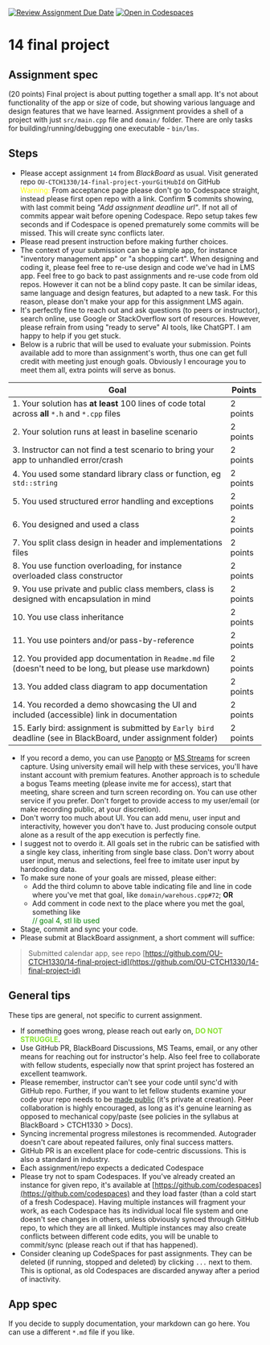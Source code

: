 [![Review Assignment Due Date](https://classroom.github.com/assets/deadline-readme-button-24ddc0f5d75046c5622901739e7c5dd533143b0c8e959d652212380cedb1ea36.svg)](https://classroom.github.com/a/---vwgTs)
[![Open in Codespaces](https://classroom.github.com/assets/launch-codespace-7f7980b617ed060a017424585567c406b6ee15c891e84e1186181d67ecf80aa0.svg)](https://classroom.github.com/open-in-codespaces?assignment_repo_id=13240443)
# 14 final project

## Assignment spec

(20 points) Final project is about putting together a small app. It's not about functionality of the app or size of code, but showing various language and design features that we have learned. Assignment provides a shell of a project with just `src/main.cpp` file and `domain/` folder. There are only tasks for building/running/debugging one executable - `bin/lms`.

## Steps

- Please accept assignment `14` from *BlackBoard* as usual. Visit generated repo `OU-CTCH1330/14-final-project-yourGitHubId` on GitHub
<br /><span style='color: yellow'>Warning:</span> From acceptance page please don't go to Codespace straight, instead please first open repo with a link. Confirm **5** commits showing, with last commit being _"Add assignment deadline url"_. If not all of commits appear wait before opening Codespace. Repo setup takes few seconds and if Codespace is opened prematurely some commits will be missed. This will create sync conflicts later. 
- Please read present instruction before making further choices. 
- The context of your submission can be a simple app, for instance "inventory management app" or "a shopping cart". When designing and coding it, please feel free to re-use design and code we've had in LMS app. Feel free to go back to past assignments and re-use code from old repos. However it can not be a blind copy paste. It can be similar ideas, same language and design features, but adapted to a new task. For this reason, please don't make your app for this assignment LMS again. 
- It's perfectly fine to reach out and ask questions (to peers or instructor), search online, use Google or StackOverflow sort of resources. However, please refrain from using "ready to serve" AI tools, like ChatGPT. I am happy to help if you get stuck.
- Below is a rubric that will be used to evaluate your submission. Points available add to more than assignment's worth, thus one can get full credit with meeting just enough goals. Obviously I encourage you to meet them all, extra points will serve as bonus.


| Goal | Points |
| -- | -- |
| 1. Your solution has **at least** 100 lines of code total across **all** `*.h` and `*.cpp` files | 2 points |
| 2. Your solution runs at least in baseline scenario | 2 points |
| 3. Instructor can not find a test scenario to bring your app to unhandled error/crash | 2 points || 3. You used structured code, with various tasks logically structured in properly names functions | 2 points |
| 4. You used some standard library class or function, eg `std::string` | 2 points |
| 5. You used structured error handling and exceptions | 2 points |
| 6. You designed and used a class | 2 points |
| 7. You split class design in header and implementations files | 2 points |
| 8. You use function overloading, for instance overloaded class constructor | 2 points |
| 9. You use private and public class members, class is designed with encapsulation in mind | 2 points |
| 10. You use class inheritance | 2 points |
| 11. You use pointers and/or pass-by-reference | 2 points | 
| 12. You provided app documentation in `Readme.md` file (doesn't need to be long, but please use markdown) | 2 points |
| 13. You added class diagram to app documentation | 2 points | 
| 14. You recorded a demo showcasing the UI and included (accessible) link in documentation | 2 points |
| 15. Early bird: assignment is submitted by `Early bird` deadline (see in BlackBoard, under assignment folder) | 2 points |

- If you record a demo, you can use [Panopto](https://www.panopto.com/) or [MS Streams](https://www.microsoft365.com) for screen capture. Using university email will help with these services, you'll have instant account with premium features. Another approach is to schedule a bogus Teams meeting (please invite me for access), start that meeting, share screen and turn screen recording on. You can use other service if you prefer. Don't forget to provide access to my user/email (or make recording public, at your discretion).
- Don't worry too much about UI. You can add menu, user input and interactivity, however you don't have to. Just producing console output alone as a result of the app execution is perfectly fine.
- I suggest not to overdo it. All goals set in the rubric can be satisfied with a single key class, inheriting from single base class. Don't worry about user input, menus and selections, feel free to imitate user input by hardcoding data.
- To make sure none of your goals are missed, please either:
  - Add the third column to above table indicating file and line in code where you've met that goal, like `domain/warehous.cpp#72`; **OR**
  - Add comment in code next to the place where you met the goal, something like <br /><span style='color: green'>// goal 4, stl lib used</span>
- Stage, commit and sync your code. 
- Please submit at BlackBoard assignment, a short comment will suffice:

> Submitted calendar app, see repo [https://github.com/OU-CTCH1330/14-final-project-id](https://github.com/OU-CTCH1330/14-final-project-id)

## General tips

These tips are general, not specific to current assignment.

- If something goes wrong, please reach out early on, <span style='color: #8ae234'>**DO NOT STRUGGLE**</span>.
- Use GitHub PR, BlackBoard Discussions, MS Teams, email, or any other means for reaching out for instructor's help. Also feel free to collaborate with fellow students, especially now that sprint project has fostered an excellent teamwork. 
- Please remember, instructor can't see your code until sync'd with GitHub repo. Further, if you want to let fellow students examine your code your repo needs to be [made public](https://docs.github.com/en/repositories/managing-your-repositorys-settings-and-features/managing-repository-settings/setting-repository-visibility#changing-a-repositorys-visibility) (it's private at creation). Peer collaboration is highly encouraged, as long as it's genuine learning as opposed to mechanical copy/paste (see policies in the syllabus at BlackBoard > CTCH1330 > Docs).
- Syncing incremental progress milestones is recommended. Autograder doesn't care about repeated failures, only final success matters. 
- GitHub PR is an excellent place for code-centric discussions. This is also a standard in industry.
- Each assignment/repo expects a dedicated Codespace
- Please try not to spam Codespaces. If you've already created an instance for given repo, it's available at  [https://github.com/codespaces](https://github.com/codespaces) and they load faster (than a cold start of a fresh Codespace). Having multiple instances will fragment your work, as each Codespace has its individual local file system and one doesn't see changes in others, unless obviously synced through GitHub repo, to which they are all linked. Multiple instances may also create conflicts between different code edits, you will be unable to commit/sync (please reach out if that has happened).
- Consider cleaning up CodeSpaces for past assignments. They can be deleted (if running, stopped and deleted) by clicking `...` next to them. This is optional, as old Codespaces are discarded anyway after a period of inactivity.  

## App spec

If you decide to supply documentation, your markdown can go here. You can use a different `*.md` file if you like. 